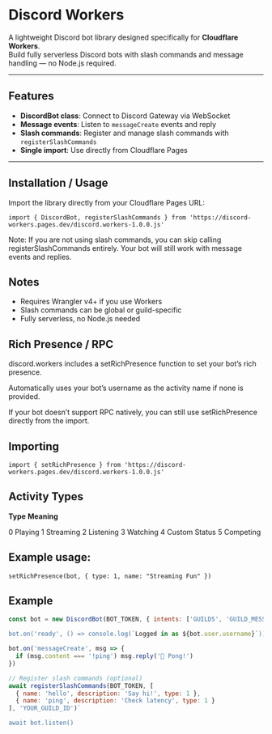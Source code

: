 # Discord Workers

A lightweight Discord bot library designed specifically for **Cloudflare Workers**.  
Build fully serverless Discord bots with slash commands and message handling — no Node.js required.

---

## Features

- **DiscordBot class**: Connect to Discord Gateway via WebSocket  
- **Message events**: Listen to `messageCreate` events and reply  
- **Slash commands**: Register and manage slash commands with `registerSlashCommands`  
- **Single import**: Use directly from Cloudflare Pages

---

## Installation / Usage

Import the library directly from your Cloudflare Pages URL:

``import { DiscordBot, registerSlashCommands } from 'https://discord-workers.pages.dev/discord.workers-1.0.0.js'``

Note: If you are not using slash commands, you can skip calling registerSlashCommands entirely. Your bot will still work with message events and replies.

## Notes
- Requires Wrangler v4+ if you use Workers
- Slash commands can be global or guild-specific
- Fully serverless, no Node.js needed

## Rich Presence / RPC

discord.workers includes a setRichPresence function to set your bot’s rich presence.

Automatically uses your bot’s username as the activity name if none is provided.

If your bot doesn’t support RPC natively, you can still use setRichPresence directly from the import.

## Importing
`import { setRichPresence } from 'https://discord-workers.pages.dev/discord.workers-1.0.0.js'`

## Activity Types

**Type**    **Meaning**

0          Playing
1	         Streaming
2	         Listening
3	         Watching
4          Custom Status
5	         Competing

## Example usage:
`setRichPresence(bot, { type: 1, name: "Streaming Fun" })`

## Example

```js
const bot = new DiscordBot(BOT_TOKEN, { intents: ['GUILDS', 'GUILD_MESSAGES'] })`

bot.on('ready', () => console.log(`Logged in as ${bot.user.username}`))`

bot.on('messageCreate', msg => {
  if (msg.content === '!ping') msg.reply('🏓 Pong!')
})

// Register slash commands (optional)
await registerSlashCommands(BOT_TOKEN, [
  { name: 'hello', description: 'Say hi!', type: 1 },
  { name: 'ping', description: 'Check latency', type: 1 }
], 'YOUR_GUILD_ID')`

await bot.listen()
